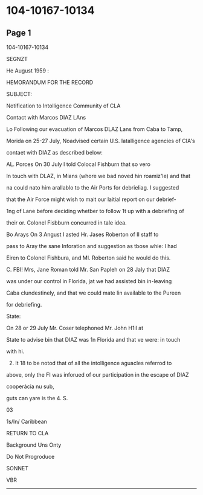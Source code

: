 # 104-10167-10134

## Page 1

104-10167-10134

SEGNZT

He August 1959 :

HEMORANDUM FOR THE RECORD

SUBJECT:

Notification to Intolligence Community of CLA

Contact with Marcos DIAZ LAns

Lo Following our evacuation of Marcos DLAZ Lans from Caba to Tamp,

Morida on 25-27 July, Noadvised certain U.S. Iatalligence agencies of CIA's

contaet with DIAZ as described below:

AL. Porces On 30 July I told Colocal Fishburn that so vero

In touch with DLAZ, in Mians (whore we bad noved hin roamiz'le) and that

na could nato him arallablo to the Air Ports for debrieliag. I suggested

that the Air Force might wish to mait our laitial report on our debrief-

1ng of Lane before deciding whetber to follow 1t up with a debriefing of

their or. Colonel Fisbburn concurred in tale idea.

Bo Arays On 3 Angust I asted Hr. Jases Roberton of II staff to

pass to Aray the sane Inforation and suggestion as tbose whie: I had

Eiren to Colonel Fishbura, and MI. Roberton said he would do this.

C. FBI! Mrs, Jane Roman told Mr. San Papleh on 28 Jaly that DIAZ

was under our control in Florida, jat we had assisted bin in-leaving

Caba clundestinely, and that we could mate lin available to the Pureen

for debriefing.

State:

On 28 or 29 July Mr. Coser telephoned Mr. John H1il at

State to advise bin that DIAZ was 1n Florida and that ve were: in touch

with hi.

2. It 18 to be notod that of all the intolligence aguacles referrod to

above, only the FI was inforued of our participation in the escape of DIAZ

cooperácia nu sub,

guts can yare is the 4. S.

03

1s/In/ Caribbean

RETURN TO CLA

Background Uns Onty

Do Not Progroduce

SONNET

VBR

---

